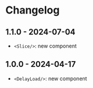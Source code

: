 # Changelog

## 1.1.0 - 2024-07-04

- `<Slice/>`: new component

## 1.0.0 - 2024-04-17

- `<DelayLoad/>`: new component
